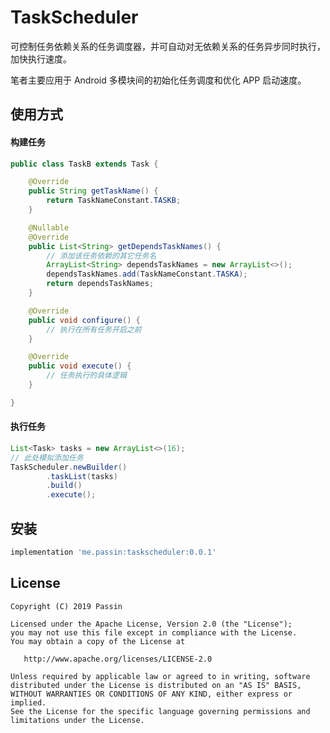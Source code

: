 # TaskScheduler

可控制任务依赖关系的任务调度器，并可自动对无依赖关系的任务异步同时执行，加快执行速度。

笔者主要应用于 Android 多模块间的初始化任务调度和优化 APP 启动速度。
## 使用方式

#### 构建任务

```java
public class TaskB extends Task {

    @Override
    public String getTaskName() {
        return TaskNameConstant.TASKB;
    }

    @Nullable
    @Override
    public List<String> getDependsTaskNames() {
        // 添加该任务依赖的其它任务名
        ArrayList<String> dependsTaskNames = new ArrayList<>();
        dependsTaskNames.add(TaskNameConstant.TASKA);
        return dependsTaskNames;
    }

    @Override
    public void configure() {
        // 执行在所有任务开启之前
    }

    @Override
    public void execute() {
        // 任务执行的具体逻辑
    }

}
```

#### 执行任务

```java
List<Task> tasks = new ArrayList<>(16);
// 此处模拟添加任务
TaskScheduler.newBuilder()
        .taskList(tasks)
        .build()
        .execute();
```

## 安装

```gradle
implementation 'me.passin:taskscheduler:0.0.1'
```

## License

    Copyright (C) 2019 Passin

    Licensed under the Apache License, Version 2.0 (the "License");
    you may not use this file except in compliance with the License.
    You may obtain a copy of the License at

       http://www.apache.org/licenses/LICENSE-2.0

    Unless required by applicable law or agreed to in writing, software
    distributed under the License is distributed on an "AS IS" BASIS,
    WITHOUT WARRANTIES OR CONDITIONS OF ANY KIND, either express or implied.
    See the License for the specific language governing permissions and
    limitations under the License.
